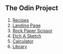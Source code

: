 ## The Odin Project

1. <a href="./recipes">Recipes<a>
2. <a href="./landingPage">Landing Page<a>
3. <a href="./rockPaperScissor">Rock Paper Scissor<a>
4. <a href="./etchASketch">Etch A Sketch<a>
5. <a href="./calculator">Calculator<a>
6. <a href="./library">Library<a>
